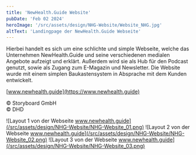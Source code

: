 ```yaml
---
title: 'NewHealth.Guide Website'
pubDate: 'Feb 02 2024'
heroImage: '/src/assets/design/NHG-Website/Website_NHG.jpg'
altText: 'Landingpage der NewHealth.Guide Webseite'
---
```



Hierbei handelt es sich um eine schlichte und simple Webseite, welche das Unternehmen NewHealth.Guide und seine verschiedenen medialen Angebote aufzeigt und erklärt. Außerdem wird sie als Hub für den Podcast genutzt, sowie als Zugang zum E-Magazin und Newsletter. Die Website wurde mit einem simplen Baukastensystem in Absprache mit dem Kunden entwickelt.

[www.newhealth.guide](https://www.newhealth.guide)

&#169; Storyboard GmbH <br>
&#169; DHD

![Layout 1 von der Webseite www.newhealth.guide](/src/assets/design/NHG-Website/NHG-Website_01.png)
![Layout 2 von der Webseite www.newhealth.guide](/src/assets/design/NHG-Website/NHG-Website_02.png)
![Layout 3 von der Webseite www.newhealth.guide](/src/assets/design/NHG-Website/NHG-Website_03.png)